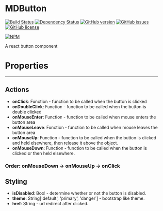 # MDButton

[![Build
Status](https://travis-ci.org/Madadata/MDButton.svg?branch=master)](https://travis-ci.org/Madadata/MDButton)
[![Dependency Status](https://dependencyci.com/github/Madadata/MDButton/badge)](https://dependencyci.com/github/Madadata/MDButton)
[![GitHub version](https://badge.fury.io/gh/Madadata%2FMDButton.svg)](https://badge.fury.io/gh/Madadata%2FMDButton)
[![GitHub issues](https://img.shields.io/github/issues/Madadata/MDButton.svg)](https://github.com/Madadata/MDButton/issues)
[![GitHub license](https://img.shields.io/badge/license-MIT-blue.svg)](https://raw.githubusercontent.com/Madadata/MDButton/master/LICENSE)

[![NPM](https://nodei.co/npm/mdbutton.png)](https://nodei.co/npm/mdbutton/)

A react button component

# Properties
-----
## Actions

* **onClick**: Function - function to be called when the button is clicked
* **onDoubleClick**: Function - function to be called when the button is double clicked
* **onMouseEnter**: Function - function to be called when mouse enters the button area
* **onMouseLeave**: Function - function to be called when mouse leaves the button area
* **onMouseUp**: Function - function to be called when the button is clicked and held elsewhere, then release it above the object.
* **onMouseDown**: Function - function to be called when the button is clicked or then held elsewhere.

### Order: onMouseDown -> onMouseUp -> onClick

## Styling

* **isDisabled**: Bool - determine whether or not the button is disabled.
* **theme**: String['default', 'primary', 'danger'] - bootstrap like theme.
* **href**: String - url redirect after clicked.
